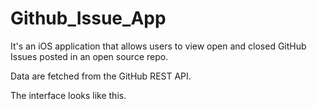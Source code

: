 # Github_Issue_App

It's an iOS application that allows users to view open and closed GitHub Issues posted in an open source repo. 

Data are fetched from the GitHub REST API.

The interface looks like this.

